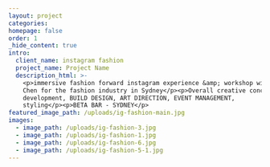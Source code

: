 ```yaml
---
layout: project
categories:
homepage: false
order: 1
_hide_content: true
intro:
  client_name: instagram fashion
  project_name: Project Name
  description_html: >-
    <p>immersive fashion forward instagram experience &amp; workshop with Eva
    Chen for the fashion industry in Sydney</p><p>Overall creative concept
    development, BUILD DESIGN, ART DIRECTION, EVENT MANAGEMENT,
    styling</p><p>BETA BAR - SYDNEY</p>
featured_image_path: /uploads/ig-fashion-main.jpg
images:
  - image_path: /uploads/ig-fashion-3.jpg
  - image_path: /uploads/ig-fashion-1.jpg
  - image_path: /uploads/ig-fashion-6.jpg
  - image_path: /uploads/ig-fashion-5-1.jpg
---
```


